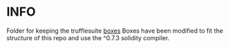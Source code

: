 # INFO

Folder for keeping the trufflesuite [boxes](https://www.trufflesuite.com/boxes)
Boxes have been modified to fit the structure of this repo and use the ^0.7.3 solidity compiler.
